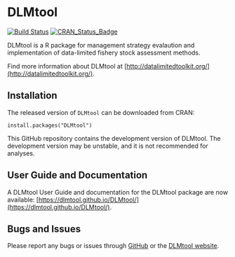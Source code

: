 # DLMtool 

[![Build Status](https://travis-ci.org/DLMtool/DLMtool.svg?branch=master)](https://travis-ci.org/DLMtool/DLMtool)
[![CRAN_Status_Badge](http://www.r-pkg.org/badges/version/DLMtool)](http://cran.r-project.org/package=DLMtool)

DLMtool is a R package for management strategy evalaution and implementation of data-limited fishery stock assessment methods. 

Find more information about DLMtool at [http://datalimitedtoolkit.org/](http://datalimitedtoolkit.org/).

## Installation

The released version of `DLMtool` can be downloaded from CRAN:

```
install.packages("DLMtool")
```

This GitHub repository contains the development version of DLMtool. The development version may be unstable, and it is not recommended  for analyses. 

## User Guide and Documentation
A DLMtool User Guide and documentation for the DLMtool package are now available: [https://dlmtool.github.io/DLMtool/](https://dlmtool.github.io/DLMtool/). 

 
## Bugs and Issues
Please report any bugs or issues through [GitHub](https://github.com/DLMtool/DLMtool/issues) or the [DLMtool website](http://www.datalimitedtoolkit.org/contact).
  

